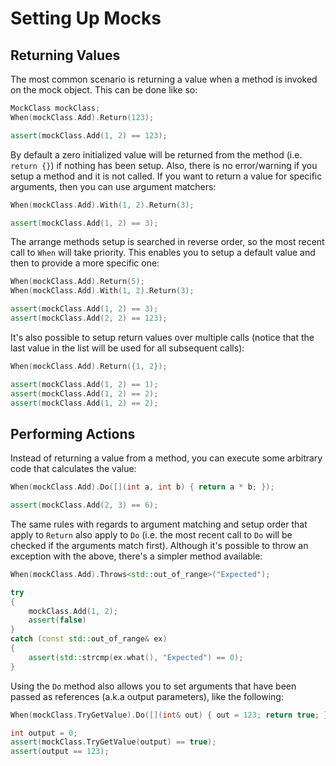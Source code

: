 # Setting Up Mocks

## Returning Values

The most common scenario is returning a value when a method is invoked on the
mock object. This can be done like so:

``` C++
MockClass mockClass;
When(mockClass.Add).Return(123);

assert(mockClass.Add(1, 2) == 123);
```

By default a zero initialized value will be returned from the method (i.e.
`return {}`) if nothing has been setup. Also, there is no error/warning if you
setup a method and it is not called. If you want to return a value for specific
arguments, then you can use argument matchers:

``` C++
When(mockClass.Add).With(1, 2).Return(3);

assert(mockClass.Add(1, 2) == 3);
```

The arrange methods setup is searched in reverse order, so the most recent call
to `When` will take priority. This enables you to setup a default value and then
to provide a more specific one:

``` C++
When(mockClass.Add).Return(5);
When(mockClass.Add).With(1, 2).Return(3);

assert(mockClass.Add(1, 2) == 3);
assert(mockClass.Add(2, 2) == 123);
```

It's also possible to setup return values over multiple calls (notice that the
last value in the list will be used for all subsequent calls):

``` C++
When(mockClass.Add).Return({1, 2});

assert(mockClass.Add(1, 2) == 1);
assert(mockClass.Add(1, 2) == 2);
assert(mockClass.Add(1, 2) == 2);
```

## Performing Actions

Instead of returning a value from a method, you can execute some arbitrary code
that calculates the value:

``` C++
When(mockClass.Add).Do([](int a, int b) { return a * b; });

assert(mockClass.Add(2, 3) == 6);
```

The same rules with regards to argument matching and setup order that apply to
`Return` also apply to `Do` (i.e. the most recent call to `Do` will be checked
if the arguments match first). Although it's possible to throw an exception with
the above, there's a simpler method available:

``` C++
When(mockClass.Add).Throws<std::out_of_range>("Expected");

try
{
    mockClass.Add(1, 2);
    assert(false)
}
catch (const std::out_of_range& ex)
{
    assert(std::strcmp(ex.what(), "Expected") == 0);
}
```

Using the `Do` method also allows you to set arguments that have been passed as
references (a.k.a output parameters), like the following:

``` C++
When(mockClass.TryGetValue).Do([](int& out) { out = 123; return true; });

int output = 0;
assert(mockClass.TryGetValue(output) == true);
assert(output == 123);
```

